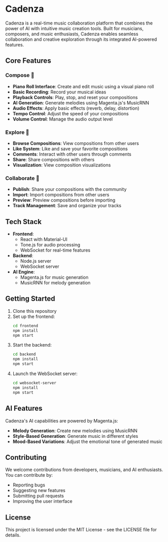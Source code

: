 # Cadenza

Cadenza is a real-time music collaboration platform that combines the power of AI with intuitive music creation tools. Built for musicians, composers, and music enthusiasts, Cadenza enables seamless collaboration and creative exploration through its integrated AI-powered features.

## Core Features

### Compose 🎼
- **Piano Roll Interface**: Create and edit music using a visual piano roll
- **Basic Recording**: Record your musical ideas
- **Playback Controls**: Play, stop, and reset your compositions
- **AI Generation**: Generate melodies using Magenta.js's MusicRNN
- **Audio Effects**: Apply basic effects (reverb, delay, distortion)
- **Tempo Control**: Adjust the speed of your compositions
- **Volume Control**: Manage the audio output level

### Explore 🎵
- **Browse Compositions**: View compositions from other users
- **Like System**: Like and save your favorite compositions
- **Comments**: Interact with other users through comments
- **Share**: Share compositions with others
- **Visualization**: View composition visualizations

### Collaborate 🤝
- **Publish**: Share your compositions with the community
- **Import**: Import compositions from other users
- **Preview**: Preview compositions before importing
- **Track Management**: Save and organize your tracks

## Tech Stack

- **Frontend**: 
  - React with Material-UI
  - Tone.js for audio processing
  - WebSocket for real-time features
- **Backend**: 
  - Node.js server
  - WebSocket server
- **AI Engine**: 
  - Magenta.js for music generation
  - MusicRNN for melody generation

## Getting Started

1. Clone this repository
2. Set up the frontend:
   ```bash
   cd frontend
   npm install
   npm start
   ```
3. Start the backend:
   ```bash
   cd backend
   npm install
   npm start
   ```
4. Launch the WebSocket server:
   ```bash
   cd websocket-server
   npm install
   npm start
   ```

## AI Features

Cadenza's AI capabilities are powered by Magenta.js:

- **Melody Generation**: Create new melodies using MusicRNN
- **Style-Based Generation**: Generate music in different styles
- **Mood-Based Variations**: Adjust the emotional tone of generated music

## Contributing

We welcome contributions from developers, musicians, and AI enthusiasts. You can contribute by:
- Reporting bugs
- Suggesting new features
- Submitting pull requests
- Improving the user interface

## License

This project is licensed under the MIT License - see the LICENSE file for details. 